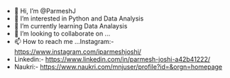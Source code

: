 - 👋 Hi, I’m @ParmeshJ
- 👀 I’m interested in Python and Data Analysis
- 🌱 I’m currently learning Data Analaysis 
- 💞️ I’m looking to collaborate on ...
- 📫 How to reach me ...Instagram:-https://www.instagram.com/iparmeshjoshi/
- Linkedin:- https://www.linkedin.com/in/parmesh-joshi-a42b41222/
- Naukri:- https://www.naukri.com/mnjuser/profile?id=&orgn=homepage


